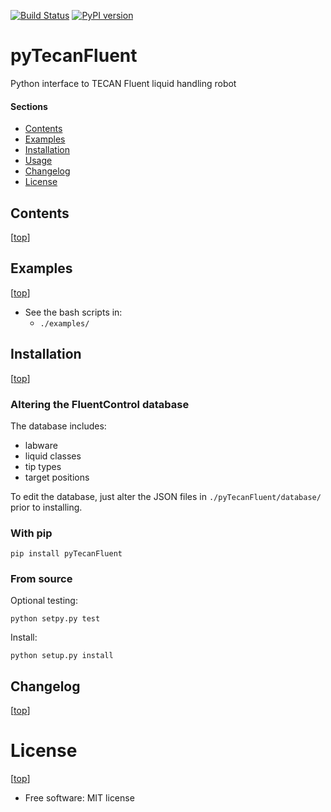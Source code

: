 [![Build Status](https://travis-ci.org/leylabmpi/pyTecanFluent.svg?branch=master)](https://travis-ci.org/leylabmpi/pyTecanFluent)
[![PyPI version](https://badge.fury.io/py/pyTecanFluent.svg)](http://badge.fury.io/py/pyTecanFluent)


pyTecanFluent
=============

Python interface to TECAN Fluent liquid handling robot


#### Sections

- [Contents](#contents)
- [Examples](#examples)
- [Installation](#installation)
- [Usage](#usage)
- [Changelog](#changelog)
- [License](#license)


## Contents

[[top](#sections)]



## Examples

[[top](#sections)]

* See the bash scripts in:
  * `./examples/`


## Installation

[[top](#sections)]

### Altering the FluentControl database

The database includes:

* labware
* liquid classes
* tip types
* target positions

To edit the database, just alter the JSON files in `./pyTecanFluent/database/` prior to installing.


### With pip

`pip install pyTecanFluent`

### From source

Optional testing:

`python setpy.py test`

Install:

`python setup.py install`


## Changelog

[[top](#sections)]


# License

[[top](#sections)]

* Free software: MIT license
